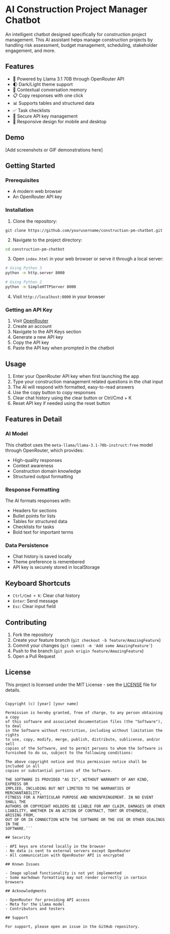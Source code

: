 # AI Construction Project Manager Chatbot

An intelligent chatbot designed specifically for construction project management. This AI assistant helps manage construction projects by handling risk assessment, budget management, scheduling, stakeholder engagement, and more.

## Features

- 🤖 Powered by Llama 3.1 70B through OpenRouter API
- 🌓 Dark/Light theme support
- 💬 Contextual conversation memory
- 📋 Copy responses with one click
- 📊 Supports tables and structured data
- ✅ Task checklists
- 🔑 Secure API key management
- 📱 Responsive design for mobile and desktop

## Demo

[Add screenshots or GIF demonstrations here]

## Getting Started

### Prerequisites

- A modern web browser
- An OpenRouter API key

### Installation

1. Clone the repository:
```
git clone https://github.com/yourusername/construction-pm-chatbot.git
```

2. Navigate to the project directory:
```bash
cd construction-pm-chatbot
```

3. Open `index.html` in your web browser or serve it through a local server:
```bash
# Using Python 3
python -m http.server 8000

# Using Python 2
python -m SimpleHTTPServer 8000
```

4. Visit `http://localhost:8000` in your browser

### Getting an API Key

1. Visit [OpenRouter](https://openrouter.ai/)
2. Create an account
3. Navigate to the API Keys section
4. Generate a new API key
5. Copy the API key
6. Paste the API key when prompted in the chatbot

## Usage

1. Enter your OpenRouter API key when first launching the app
2. Type your construction management related questions in the chat input
3. The AI will respond with formatted, easy-to-read answers
4. Use the copy button to copy responses
5. Clear chat history using the clear button or Ctrl/Cmd + K
6. Reset API key if needed using the reset button

## Features in Detail

### AI Model
This chatbot uses the `meta-llama/llama-3.1-70b-instruct:free` model through OpenRouter, which provides:
- High-quality responses
- Context awareness
- Construction domain knowledge
- Structured output formatting

### Response Formatting
The AI formats responses with:
- Headers for sections
- Bullet points for lists
- Tables for structured data
- Checklists for tasks
- Bold text for important terms

### Data Persistence
- Chat history is saved locally
- Theme preference is remembered
- API key is securely stored in localStorage

## Keyboard Shortcuts

- `Ctrl/Cmd + K`: Clear chat history
- `Enter`: Send message
- `Esc`: Clear input field

## Contributing

1. Fork the repository
2. Create your feature branch (`git checkout -b feature/AmazingFeature`)
3. Commit your changes (`git commit -m 'Add some AmazingFeature'`)
4. Push to the branch (`git push origin feature/AmazingFeature`)
5. Open a Pull Request

## License

This project is licensed under the MIT License - see the [LICENSE](LICENSE) file for details.

```MIT License

Copyright (c) [year] [your name]

Permission is hereby granted, free of charge, to any person obtaining a copy
of this software and associated documentation files (the "Software"), to deal
in the Software without restriction, including without limitation the rights
to use, copy, modify, merge, publish, distribute, sublicense, and/or sell
copies of the Software, and to permit persons to whom the Software is
furnished to do so, subject to the following conditions:

The above copyright notice and this permission notice shall be included in all
copies or substantial portions of the Software.

THE SOFTWARE IS PROVIDED "AS IS", WITHOUT WARRANTY OF ANY KIND, EXPRESS OR
IMPLIED, INCLUDING BUT NOT LIMITED TO THE WARRANTIES OF MERCHANTABILITY,
FITNESS FOR A PARTICULAR PURPOSE AND NONINFRINGEMENT. IN NO EVENT SHALL THE
AUTHORS OR COPYRIGHT HOLDERS BE LIABLE FOR ANY CLAIM, DAMAGES OR OTHER
LIABILITY, WHETHER IN AN ACTION OF CONTRACT, TORT OR OTHERWISE, ARISING FROM,
OUT OF OR IN CONNECTION WITH THE SOFTWARE OR THE USE OR OTHER DEALINGS IN THE
SOFTWARE.```

## Security

- API keys are stored locally in the browser
- No data is sent to external servers except OpenRouter
- All communication with OpenRouter API is encrypted

## Known Issues

- Image upload functionality is not yet implemented
- Some markdown formatting may not render correctly in certain browsers

## Acknowledgments

- OpenRouter for providing API access
- Meta for the Llama model
- Contributors and testers

## Support

For support, please open an issue in the GitHub repository.